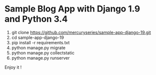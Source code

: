 Sample Blog App with Django 1.9 and Python 3.4
==============================================

1. git clone https://github.com/mercuryseries/sample-app-django-19.git
2. cd sample-app-django-19
3. pip install -r requirements.txt
4. python manage.py migrate
5. python manage.py collectstatic
6. python manage.py runserver

Enjoy it !
